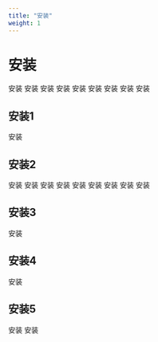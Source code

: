 ```yaml
---
title: "安装"
weight: 1
---
```

# 安装

安装
安装
安装
安装
安装
安装
安装
安装
安装
## 安装1
安装
## 安装2
安装
安装
安装
安装
安装
安装
安装
安装
安装
## 安装3
安装
## 安装4
安装
## 安装5
安装
安装